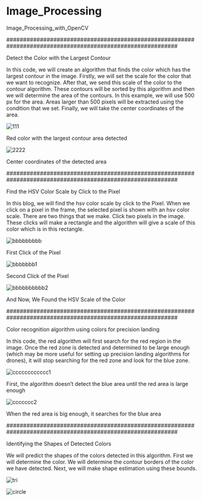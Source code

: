 # Image_Processing
Image_Processing_with_OpenCV

###########################################################################################################

Detect the Color with the Largest Contour

In this code, we will create an algorithm that finds the color which has the largest contour in the image.
Firstly, we will set the scale for the color that we want to recognize. After that, we send this scale of 
the color to the contour algorithm. These contours will be sorted by this algorithm and then we will determine 
the area of the contours. In this example, we will use 500 px for the area. Areas larger than 500 pixels will be 
extracted using the condition that we set. Finally, we will take the center coordinates of the area.


![111](https://user-images.githubusercontent.com/109924168/230763793-b0860d57-6f68-471e-a962-47232e4f462e.png)

Red color with the largest contour area detected

![2222](https://user-images.githubusercontent.com/109924168/230763799-fcdc6ff9-6f7f-41dc-a958-171e5b1ee543.png)

Center coordinates of the detected area


###########################################################################################################

Find the HSV Color Scale by Click to the Pixel

In this blog, we will find the hsv color scale by click to the Pixel. When we click on a pixel in the frame, 
the selected pixel is shown with an hsv color scale. There are two things that we make. Click two pixels in the image. 
These clicks will make a rectangle and the algorithm will give a scale of this color which is in this rectangle.


![bbbbbbbbb](https://user-images.githubusercontent.com/109924168/230764331-197a75f8-09fc-46bb-8c2e-afbd2735573b.png)

First Click of the Pixel

![bbbbbbb1](https://user-images.githubusercontent.com/109924168/230764346-b49a7f76-ad9a-4784-bcb8-be4b97d0ff89.png)

Second Click of the Pixel

![bbbbbbbbbb2](https://user-images.githubusercontent.com/109924168/230764361-2074f37e-937c-44f6-a070-545b4c9a1fb9.png)

And Now, We Found the HSV Scale of the Color

###########################################################################################################


Color recognition algorithm using colors for precision landing

In this code, the red algorithm will first search for the red region in the image. Once the red zone is detected 
and determined to be large enough (which may be more useful for setting up precision landing algorithms for drones), 
it will stop searching for the red zone and look for the blue zone.

![cccccccccccc1](https://user-images.githubusercontent.com/109924168/230764451-e6f6979a-e7f6-486f-9f4e-621a3f11366f.png)

First, the algorithm doesn’t detect the blue area until the red area is large enough


![ccccccc2](https://user-images.githubusercontent.com/109924168/230764455-cd148230-8549-4d23-8092-e87be75d4275.png)

When the red area is big enough, it searches for the blue area


###########################################################################################################

Identifying the Shapes of Detected Colors

We will predict the shapes of the colors detected in this algorithm. First we will determine the color.
We will determine the contour borders of the color we have detected. Next, we will make shape estimation using these bounds.


![tri](https://user-images.githubusercontent.com/109924168/230764481-5417ac49-24e5-4732-83af-71fd949f3945.png)

![circle](https://user-images.githubusercontent.com/109924168/230764490-fc3d019c-7bb5-46cb-978e-3a4169308bdf.png)

